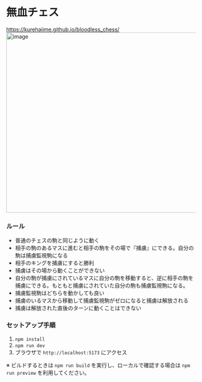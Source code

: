 # 無血チェス
https://kurehajime.github.io/bloodless_chess/
<img width="552" height="479" alt="image" src="https://github.com/user-attachments/assets/6f5545eb-6686-47ab-b1b1-66015e1bfe8d" />

### ルール

* 普通のチェスの駒と同じように動く
* 相手の駒のあるマスに進むと相手の駒をその場で『捕虜』にできる。自分の駒は捕虜監視駒になる
* 相手のキングを捕虜にすると勝利
* 捕虜はその場から動くことができない
* 自分の駒が捕虜にされているマスに自分の駒を移動すると、逆に相手の駒を捕虜にできる。もともと捕虜にされていた自分の駒も捕虜監視駒になる。
* 捕虜監視駒はどちらを動かしても良い
* 捕虜のいるマスから移動して捕虜監視駒がゼロになると捕虜は解放される
* 捕虜は解放された直後のターンに動くことはできない

### セットアップ手順
1. `npm install`
2. `npm run dev`
3. ブラウザで `http://localhost:5173` にアクセス

※ ビルドするときは `npm run build` を実行し、ローカルで確認する場合は `npm run preview` を利用してください。
